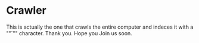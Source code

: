 # Crawler
This is actually the one that crawls the entire computer and
indeces it with a ""\`"" character. Thank you. Hope you Join us soon.
